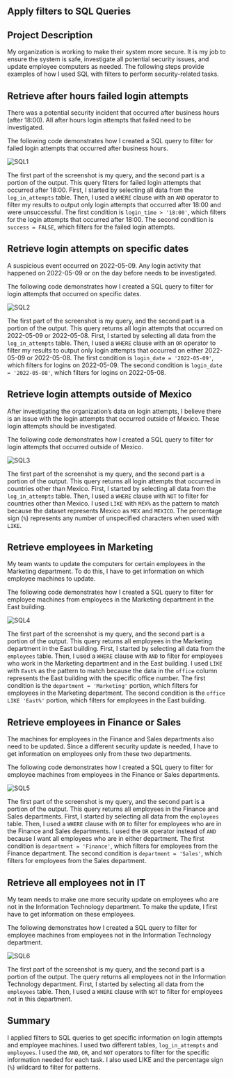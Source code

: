 ## Apply filters to SQL Queries


## Project Description


My organization is working to make their system more secure. It is my job to ensure the system is safe, investigate all potential security issues, and update employee computers as needed. The following steps provide examples of how I used SQL with filters to perform security-related tasks.


## Retrieve after hours failed login attempts


There was a potential security incident that occurred after business hours (after 18:00). All after hours login attempts that failed need to be investigated.

The following code demonstrates how I created a SQL query to filter for failed login attempts that occurred after business hours.


![SQL1](https://i.imgur.com/yPs75YG.png)


The first part of the screenshot is my query, and the second part is a portion of the output. This query filters for failed login attempts that occurred after 18:00. First, I started by selecting all data from the ```log_in_attempts``` table. Then, I used a ```WHERE``` clause with an ```AND``` operator to filter my results to output only login attempts that occurred after 18:00 and were unsuccessful. The first condition is ```login_time > '18:00'```, which filters for the login attempts that occurred after 18:00. The second condition is ```success = FALSE```, which filters for the failed login attempts. 


## Retrieve login attempts on specific dates


A suspicious event occurred on 2022-05-09. Any login activity that happened on 2022-05-09 or on the day before needs to be investigated.

The following code demonstrates how I created a SQL query to filter for login attempts that occurred on specific dates.


![SQL2](https://i.imgur.com/XAqytp7.png)


The first part of the screenshot is my query, and the second part is a portion of the output. This query returns all login attempts that occurred on 2022-05-09 or 2022-05-08. First, I started by selecting all data from the ```log_in_attempts``` table. Then, I used a ```WHERE``` clause with an ```OR``` operator to filter my results to output only login attempts that occurred on either 2022-05-09 or 2022-05-08. The first condition is ```login_date = '2022-05-09'```, which filters for logins on 2022-05-09. The second condition is ```login_date = '2022-05-08'```, which filters for logins on 2022-05-08.


## Retrieve login attempts outside of Mexico


After investigating the organization’s data on login attempts, I believe there is an issue with the login attempts that occurred outside of Mexico. These login attempts should be investigated.

The following code demonstrates how I created a SQL query to filter for login attempts that occurred outside of Mexico. 


![SQL3](https://i.imgur.com/AWZytxk.png)


The first part of the screenshot is my query, and the second part is a portion of the output. This query returns all login attempts that occurred in countries other than Mexico. First, I started by selecting all data from the ```log_in_attempts``` table. Then, I used a ```WHERE``` clause with ```NOT``` to filter for countries other than Mexico. I used ```LIKE``` with ```MEX%``` as the pattern to match because the dataset represents Mexico as ```MEX``` and ```MEXICO```. The percentage sign (```%```) represents any number of unspecified characters when used with ```LIKE```. 


## Retrieve employees in Marketing


My team wants to update the computers for certain employees in the Marketing department. To do this, I have to get information on which employee machines to update.

The following code demonstrates how I created a SQL query to filter for employee machines from employees in the Marketing department in the East building.


![SQL4](https://i.imgur.com/1Ycfrwd.png)


The first part of the screenshot is my query, and the second part is a portion of the output. This query returns all employees in the Marketing department in the East building. First, I started by selecting all data from the ```employees``` table. Then, I used a ```WHERE``` clause with ```AND``` to filter for employees who work in the Marketing department and in the East building. I used ```LIKE``` with ```East%``` as the pattern to match because the data in the ```office``` column represents the East building with the specific office number. The first condition is the ```department = 'Marketing'``` portion, which filters for employees in the Marketing department. The second condition is the ```office LIKE 'East%'``` portion, which filters for employees in the East building.


## Retrieve employees in Finance or Sales


The machines for employees in the Finance and Sales departments also need to be updated. Since a different security update is needed, I have to get information on employees only from these two departments.

The following code demonstrates how I created a SQL query to filter for employee machines from employees in the Finance or Sales departments.


![SQL5](https://i.imgur.com/fNoBhry.png)


The first part of the screenshot is my query, and the second part is a portion of the output. This query returns all employees in the Finance and Sales departments. First, I started by selecting all data from the ```employees``` table. Then, I used a ```WHERE``` clause with ```OR``` to filter for employees who are in the Finance and Sales departments. I used the ```OR``` operator instead of ```AND``` because I want all employees who are in either department. The first condition is ```department = 'Finance'```, which filters for employees from the Finance department. The second condition is ```department = 'Sales'```, which filters for employees from the Sales department.


## Retrieve all employees not in IT


My team needs to make one more security update on employees who are not in the Information Technology department. To make the update, I first have to get information on these employees.

The following demonstrates how I created a SQL query to filter for employee machines from employees not in the  Information Technology department.


![SQL6](https://i.imgur.com/u5DLjRD.png)


The first part of the screenshot is my query, and the second part is a portion of the output. The query returns all employees not in the Information Technology department. First, I started by selecting all data from the ```employees``` table. Then, I used a ```WHERE``` clause with ```NOT``` to filter for employees not in this department.


## Summary
I applied filters to SQL queries to get specific information on login attempts and employee machines. I used two different tables, ```log_in_attempts``` and ```employees```. I used the ```AND```, ```OR```, and ```NOT``` operators to filter for the specific information needed for each task. I also used LIKE and the percentage sign (```%```) wildcard to filter for patterns.










